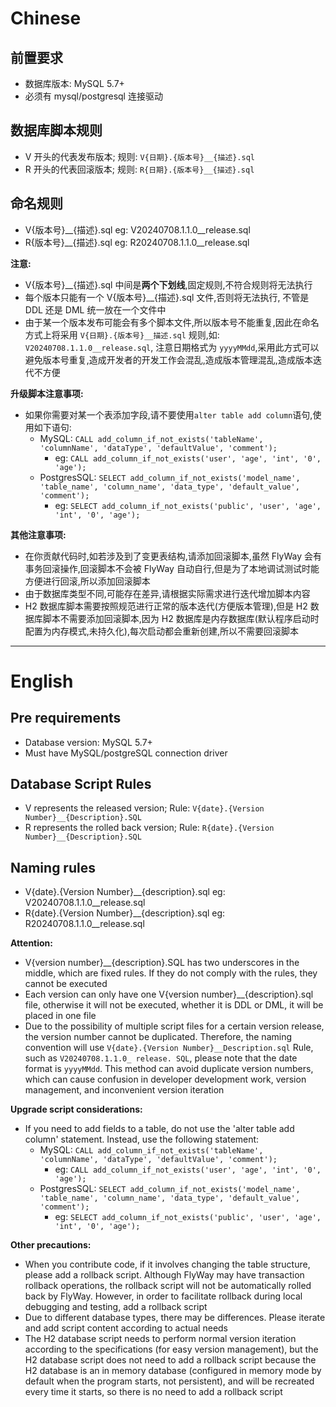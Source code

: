 
# Chinese

## 前置要求

- 数据库版本: MySQL 5.7+
- 必须有 mysql/postgresql 连接驱动


## 数据库脚本规则
- V 开头的代表发布版本; 规则: `V{日期}.{版本号}__{描述}.sql`
- R 开头的代表回滚版本; 规则: `R{日期}.{版本号}__{描述}.sql`

## 命名规则

- V{版本号}__{描述}.sql eg: V20240708.1.1.0__release.sql
- R{版本号}__{描述}.sql eg: R20240708.1.1.0__release.sql

**注意:** 
- V{版本号}__{描述}.sql 中间是**两个下划线**,固定规则,不符合规则将无法执行
- 每个版本只能有一个 V{版本号}__{描述}.sql 文件,否则将无法执行, 不管是 DDL 还是 DML 统一放在一个文件中
- 由于某一个版本发布可能会有多个脚本文件,所以版本号不能重复,因此在命名方式上将采用 `V{日期}.{版本号}__描述.sql` 规则,如: `V20240708.1.1.0__release.sql`, 注意日期格式为 `yyyyMMdd`,采用此方式可以避免版本号重复,造成开发者的开发工作会混乱,造成版本管理混乱,造成版本迭代不方便



**升级脚本注意事项:**
- 如果你需要对某一个表添加字段,请不要使用`alter table add column`语句,使用如下语句:
    - MySQL: `CALL add_column_if_not_exists('tableName', 'columnName', 'dataType', 'defaultValue', 'comment');`
        - eg: `CALL add_column_if_not_exists('user', 'age', 'int', '0', 'age');`
    - PostgresSQL: `SELECT add_column_if_not_exists('model_name', 'table_name', 'column_name', 'data_type', 'default_value', 'comment');`
        - eg: `SELECT add_column_if_not_exists('public', 'user', 'age', 'int', '0', 'age');`


**其他注意事项:**
- 在你贡献代码时,如若涉及到了变更表结构,请添加回滚脚本,虽然 FlyWay 会有事务回滚操作,回滚脚本不会被 FlyWay 自动自行,但是为了本地调试测试时能方便进行回滚,所以添加回滚脚本
- 由于数据库类型不同,可能存在差异,请根据实际需求进行迭代增加脚本内容
- H2 数据库脚本需要按照规范进行正常的版本迭代(方便版本管理),但是 H2 数据库脚本不需要添加回滚脚本,因为 H2 数据库是内存数据库(默认程序启动时配置为内存模式,未持久化),每次启动都会重新创建,所以不需要回滚脚本

--- 

# English

## Pre requirements

- Database version: MySQL 5.7+
- Must have MySQL/postgreSQL connection driver

## Database Script Rules
- V represents the released version; Rule: `V{date}.{Version Number}__{Description}.SQL`
- R represents the rolled back version; Rule: `R{date}.{Version Number}__{Description}.SQL`

## Naming rules
- V{date}.{Version Number}__{description}.sql eg: V20240708.1.1.0__release.sql
- R{date}.{Version Number}__{description}.sql eg: R20240708.1.1.0__release.sql

**Attention:**
- V{version number}__{description}.SQL has two underscores in the middle, which are fixed rules. If they do not comply with the rules, they cannot be executed
- Each version can only have one V{version number}__{description}.sql file, otherwise it will not be executed, whether it is DDL or DML, it will be placed in one file
- Due to the possibility of multiple script files for a certain version release, the version number cannot be duplicated. Therefore, the naming convention will use `V{date}.{Version Number}__Description.sql` Rule, such as `V20240708.1.1.0_ release. SQL`, please note that the date format is `yyyyMMdd`. This method can avoid duplicate version numbers, which can cause confusion in developer development work, version management, and inconvenient version iteration

**Upgrade script considerations:**
- If you need to add fields to a table, do not use the 'alter table add column' statement. Instead, use the following statement:
    - MySQL: `CALL add_column_if_not_exists('tableName', 'columnName', 'dataType', 'defaultValue', 'comment');`
        - eg: `CALL add_column_if_not_exists('user', 'age', 'int', '0', 'age');`
    - PostgresSQL: `SELECT add_column_if_not_exists('model_name', 'table_name', 'column_name', 'data_type', 'default_value', 'comment');`
        - eg: `SELECT add_column_if_not_exists('public', 'user', 'age', 'int', '0', 'age');`


**Other precautions:**
- When you contribute code, if it involves changing the table structure, please add a rollback script. Although FlyWay may have transaction rollback operations, the rollback script will not be automatically rolled back by FlyWay. However, in order to facilitate rollback during local debugging and testing, add a rollback script
- Due to different database types, there may be differences. Please iterate and add script content according to actual needs
- The H2 database script needs to perform normal version iteration according to the specifications (for easy version management), but the H2 database script does not need to add a rollback script because the H2 database is an in memory database (configured in memory mode by default when the program starts, not persistent), and will be recreated every time it starts, so there is no need to add a rollback script